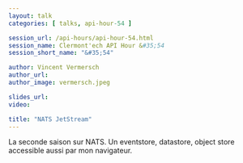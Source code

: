 ```yaml
---
layout: talk
categories: [ talks, api-hour-54 ]

session_url: /api-hours/api-hour-54.html
session_name: Clermont'ech API Hour &#35;54
session_short_name: "&#35;54"

author: Vincent Vermersch
author_url:
author_image: vermersch.jpeg

slides_url:
video:

title: "NATS JetStream"
---
```


La seconde saison sur NATS.
Un eventstore, datastore, object store accessible aussi par mon navigateur.
